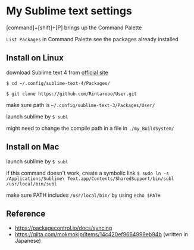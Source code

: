 # My Sublime text settings

[command]+[shift]+[P]
brings up the Command Palette

`List Packages` in Command Palette
see the packages already installed

## Install on Linux

download Sublime text 4 from [official site](https://www.sublimetext.com/download)
  
`$ cd ~/.config/sublime-text-4/Packages/`
  
`$ git clone https://github.com/Rintarooo/User.git`
  
make sure path is `~/.config/sublime-text-3/Packages/User/`
  
launch sublime by `$ subl`
  
might need to change the compile path in a file in `./my_BuildSystem/`
  
  
## Install on Mac
  
launch sublime by `$ subl`
  
if this command doesn't work, create a symbolic link `$ sudo ln -s /Applications/Sublime\ Text.app/Contents/SharedSupport/bin/subl /usr/local/bin/subl`
  
make sure PATH includes `/usr/local/bin/` by using `echo $PATH`

## Reference
* https://packagecontrol.io/docs/syncing
* https://qiita.com/mokmokjp/items/14c420ef9664999eb94b (written in Japanese)

